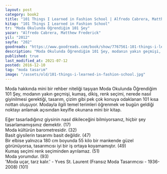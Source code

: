 ```yaml
---
layout: post  
category: book2  
title: "101 Things I Learned in Fashion School | Alfredo Cabrera, Matthew Frederick (Kitap)"  
kitap: "101 Things I Learned in Fashion School"  
tr: "Moda Okulunda Öğrendiğim 101 Şey"  
yazar: "Alfredo Cabrera, Matthew Frederick"  
yil: "2012"  
sayfa: "202"  
goodreads: "https://www.goodreads.com/book/show/7767561-101-things-i-learned-in-fashion-school"
description: "Moda Okulunda Öğrendiğim 101 Şey, modanın yakın geçmişi, kumaş, dikiş, renk seçimi, tasarım, çizim gibi pek çok konuya odaklanan notlardan oluşuyor."
published: true
last_modified_at: 2021-07-12
posted: 2016-12-10
tag: "moda tasarım"
image: "/assets/old/101-things-i-learned-in-fashion-school.jpg"
---
```


Moda hakkında mini bir rehber niteliği taşıyan Moda Okulunda Öğrendiğim 101 Şey, modanın yakın geçmişi, kumaş, dikiş, renk seçimi, nerede nasıl giyinilmesi gerektiği, tasarım, çizim gibi pek çok konuya odaklanan 101 kısa nottan oluşuyor. Modayla ilgili temel terimleri öğrenmek ve bugün geldiği noktayı anlamak açısından keyifle okunana mini bir kitap.  
  
Eğer tasarladığınız giysinin nasıl dikileceğini bilmiyorsanız, hiçbir şey tasarlamamışsınız demektir. (17)  
Moda kültürün barometresidir. (32)  
Basit giysilerin tasarımı basit değildir. (47)  
Bir elbise yalnızca 180 cm boyunda 55 kilo bir mankende güzel görünüyorsa, tasarımcısı iyi bir iş ortaya koyamamıştır. (49)  
Kumaş seçimi renk seçiminden ayrılamaz. (51)  
Moda yorumdur. (93)  
'Moda uçar, tarz kalır.' - Yves St. Laurent (Fransız Moda Tasarımcısı - 1936-2008) (101)  
